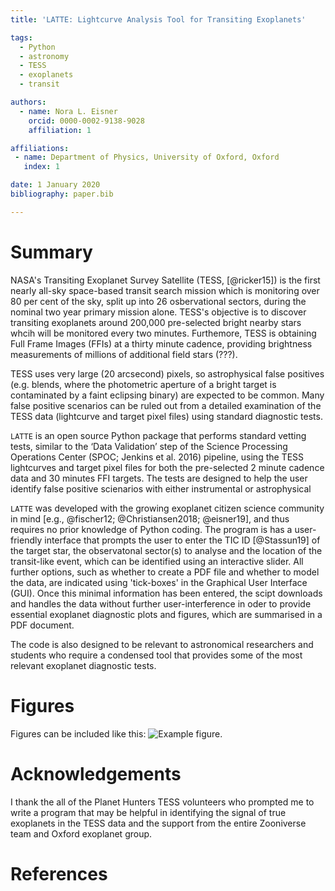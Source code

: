 ```yaml
---
title: 'LATTE: Lightcurve Analysis Tool for Transiting Exoplanets'

tags:
  - Python
  - astronomy
  - TESS
  - exoplanets
  - transit

authors:
  - name: Nora L. Eisner
    orcid: 0000-0002-9138-9028
    affiliation: 1

affiliations:
 - name: Department of Physics, University of Oxford, Oxford
   index: 1

date: 1 January 2020
bibliography: paper.bib

---
```


# Summary


NASA's Transiting Exoplanet Survey Satellite (TESS, [@ricker15]) is the first nearly all-sky space-based transit search mission which is monitoring over 80 per cent of the sky, split up into 26 osbervational sectors, during the nominal two year primary mission alone. TESS's objective is to discover transiting exoplanets around 200,000 pre-selected bright nearby stars whcih will be monitored every two minutes. Furthemore, TESS is obtaining Full Frame Images (FFIs) at a thirty minute cadence, providing brightness measurements of millions of additional field stars (???). 

TESS uses very large (20 arcsecond) pixels, so astrophysical false positives (e.g. blends, where the photometric aperture of a bright target is contaminated by a faint eclipsing binary) are expected to be common. Many false positive scenarios can be ruled out from a detailed examination of the TESS data (lightcurve and target pixel files) using standard diagnostic tests. 

``LATTE`` is an open source Python package that performs standard vetting tests, similar to the ‘Data Validation’ step of the Science Processing Operations Center (SPOC; Jenkins et al. 2016) pipeline, using the TESS lightcurves and target pixel files for both the pre-selected 2 minute cadence data and 30 minutes FFI targets. The tests are designed to help the user identify false positive scienarios with either instrumental or astrophysical 

``LATTE`` was developed with the growing exoplanet citizen science community in mind [e.g., @fischer12; @Christiansen2018; @eisner19], and thus requires no prior knowledge of Python coding. The program is has a user-friendly interface that prompts the user to enter the TIC ID [@Stassun19] of the target star, the observatonal sector(s) to analyse and the location of the transit-like event, which can be identified using an interactive slider. All further options, such as whether to create a PDF file and whether to model the data, are indicated using 'tick-boxes' in the Graphical User Interface (GUI). Once this minimal information has been entered, the scipt downloads and handles the data without further user-interference in oder to provide essential exoplanet diagnostic plots and figures, which are summarised in a PDF document.

The code is also designed to be relevant to astronomical researchers and students who require a condensed tool that provides some of the most relevant exoplanet diagnostic tests.


# Figures

Figures can be included like this: ![Example figure.](figure.png)

# Acknowledgements

I thank the all of the Planet Hunters TESS volunteers who prompted me to write a program that may be helpful in identifying the signal of true exoplanets in the TESS data and the support from the entire Zooniverse team and Oxford exoplanet group.

# References


